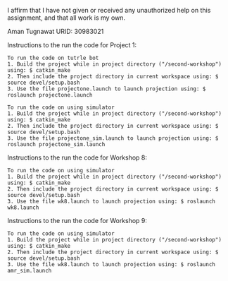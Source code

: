 I affirm that I have not given or received any unauthorized help on this assignment, and that all work is my own.

Aman Tugnawat
URID: 30983021

Instructions to the run the code for Project 1:
    
    To run the code on tutrle bot
    1. Build the project while in project directory ("/second-workshop") using: $ catkin_make
    2. Then include the project directory in current workspace using: $ source devel/setup.bash 
    3. Use the file projectone.launch to launch projection using: $ roslaunch projectone.launch

    To run the code on using simulator
    1. Build the project while in project directory ("/second-workshop") using: $ catkin_make
    2. Then include the project directory in current workspace using: $ source devel/setup.bash 
    3. Use the file projectone_sim.launch to launch projection using: $ roslaunch projectone_sim.launch

Instructions to the run the code for Workshop 8:
    
    To run the code on using simulator
    1. Build the project while in project directory ("/second-workshop") using: $ catkin_make
    2. Then include the project directory in current workspace using: $ source devel/setup.bash 
    3. Use the file wk8.launch to launch projection using: $ roslaunch wk8.launch

Instructions to the run the code for Workshop 9:
    
    To run the code on using simulator
    1. Build the project while in project directory ("/second-workshop") using: $ catkin_make
    2. Then include the project directory in current workspace using: $ source devel/setup.bash 
    3. Use the file wk8.launch to launch projection using: $ roslaunch amr_sim.launch
